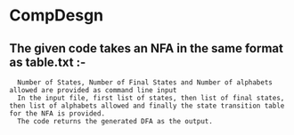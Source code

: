 # CompDesgn
## The given code takes an NFA in the same format as table.txt :-
      Number of States, Number of Final States and Number of alphabets allowed are provided as command line input
      In the input file, first list of states, then list of final states, then list of alphabets allowed and finally the state transition table for the NFA is provided.
      The code returns the generated DFA as the output.

